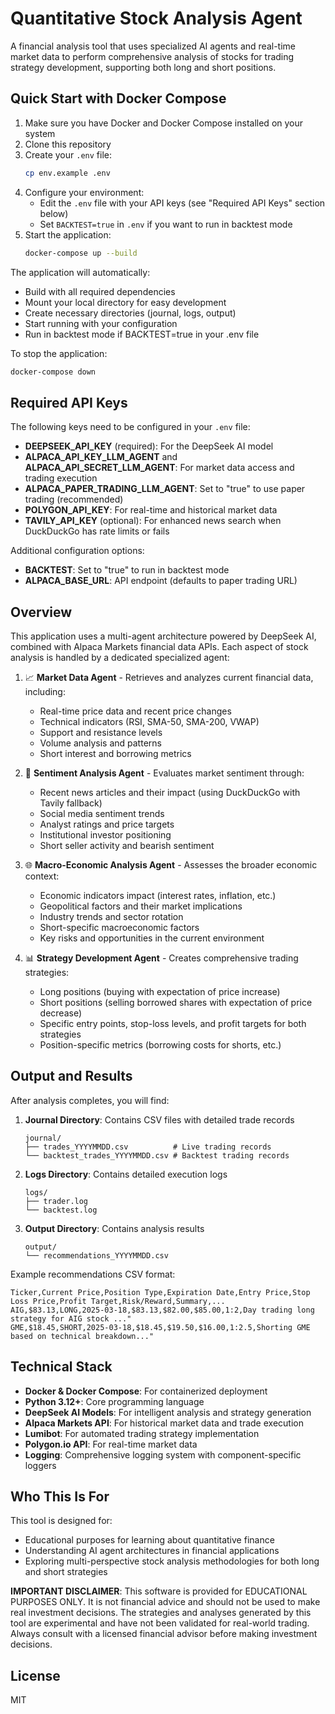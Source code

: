 # Quantitative Stock Analysis Agent

A financial analysis tool that uses specialized AI agents and real-time market data to perform comprehensive analysis of stocks for trading strategy development, supporting both long and short positions.

## Quick Start with Docker Compose

1. Make sure you have Docker and Docker Compose installed on your system
2. Clone this repository
3. Create your `.env` file:
   ```bash
   cp env.example .env
   ```
4. Configure your environment:
   - Edit the `.env` file with your API keys (see "Required API Keys" section below)
   - Set `BACKTEST=true` in `.env` if you want to run in backtest mode
5. Start the application:
   ```bash
   docker-compose up --build
   ```

The application will automatically:
- Build with all required dependencies
- Mount your local directory for easy development
- Create necessary directories (journal, logs, output)
- Start running with your configuration
- Run in backtest mode if BACKTEST=true in your .env file

To stop the application:
```bash
docker-compose down
```

## Required API Keys

The following keys need to be configured in your `.env` file:

- **DEEPSEEK_API_KEY** (required): For the DeepSeek AI model
- **ALPACA_API_KEY_LLM_AGENT** and **ALPACA_API_SECRET_LLM_AGENT**: For market data access and trading execution
- **ALPACA_PAPER_TRADING_LLM_AGENT**: Set to "true" to use paper trading (recommended)
- **POLYGON_API_KEY**: For real-time and historical market data
- **TAVILY_API_KEY** (optional): For enhanced news search when DuckDuckGo has rate limits or fails

Additional configuration options:
- **BACKTEST**: Set to "true" to run in backtest mode
- **ALPACA_BASE_URL**: API endpoint (defaults to paper trading URL)

## Overview

This application uses a multi-agent architecture powered by DeepSeek AI, combined with Alpaca Markets financial data APIs. Each aspect of stock analysis is handled by a dedicated specialized agent:

1. 📈 **Market Data Agent** - Retrieves and analyzes current financial data, including:
   - Real-time price data and recent price changes
   - Technical indicators (RSI, SMA-50, SMA-200, VWAP)
   - Support and resistance levels
   - Volume analysis and patterns
   - Short interest and borrowing metrics

2. 📰 **Sentiment Analysis Agent** - Evaluates market sentiment through:
   - Recent news articles and their impact (using DuckDuckGo with Tavily fallback)
   - Social media sentiment trends
   - Analyst ratings and price targets
   - Institutional investor positioning
   - Short seller activity and bearish sentiment

3. 🌐 **Macro-Economic Analysis Agent** - Assesses the broader economic context:
   - Economic indicators impact (interest rates, inflation, etc.)
   - Geopolitical factors and their market implications
   - Industry trends and sector rotation
   - Short-specific macroeconomic factors
   - Key risks and opportunities in the current environment

4. 📊 **Strategy Development Agent** - Creates comprehensive trading strategies:
   - Long positions (buying with expectation of price increase)
   - Short positions (selling borrowed shares with expectation of price decrease)
   - Specific entry points, stop-loss levels, and profit targets for both strategies
   - Position-specific metrics (borrowing costs for shorts, etc.)

## Output and Results

After analysis completes, you will find:

1. **Journal Directory**: Contains CSV files with detailed trade records
   ```
   journal/
   ├── trades_YYYYMMDD.csv          # Live trading records
   └── backtest_trades_YYYYMMDD.csv # Backtest trading records
   ```

2. **Logs Directory**: Contains detailed execution logs
   ```
   logs/
   ├── trader.log
   └── backtest.log
   ```

3. **Output Directory**: Contains analysis results
   ```
   output/
   └── recommendations_YYYYMMDD.csv
   ```

Example recommendations CSV format:
```
Ticker,Current Price,Position Type,Expiration Date,Entry Price,Stop Loss Price,Profit Target,Risk/Reward,Summary,...
AIG,$83.13,LONG,2025-03-18,$83.13,$82.00,$85.00,1:2,Day trading long strategy for AIG stock ..."
GME,$18.45,SHORT,2025-03-18,$18.45,$19.50,$16.00,1:2.5,Shorting GME based on technical breakdown..."
```

## Technical Stack

- **Docker & Docker Compose**: For containerized deployment
- **Python 3.12+**: Core programming language
- **DeepSeek AI Models**: For intelligent analysis and strategy generation
- **Alpaca Markets API**: For historical market data and trade execution
- **Lumibot**: For automated trading strategy implementation
- **Polygon.io API**: For real-time market data
- **Logging**: Comprehensive logging system with component-specific loggers

## Who This Is For

This tool is designed for:
- Educational purposes for learning about quantitative finance
- Understanding AI agent architectures in financial applications
- Exploring multi-perspective stock analysis methodologies for both long and short strategies

**IMPORTANT DISCLAIMER**: This software is provided for EDUCATIONAL PURPOSES ONLY. It is not financial advice and should not be used to make real investment decisions. The strategies and analyses generated by this tool are experimental and have not been validated for real-world trading. Always consult with a licensed financial advisor before making investment decisions.

## License

MIT 


